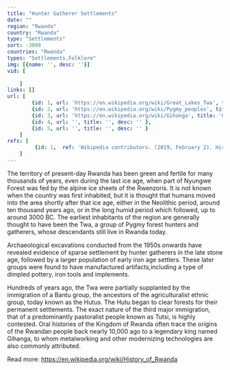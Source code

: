 ```yaml
---
title: "Hunter Gatherer Settlements"
date: ""
region: "Rwanda"
country: "Rwanda" 
type: "Settlements"
sort: -3000
countries: "Rwanda"
types: "Settlements,Folklore"
img: [{name: '', desc: ''}]
vid: [
        
    ]
links: []
url: [
        {id: 1, url: 'https://en.wikipedia.org/wiki/Great_Lakes_Twa', title: 'Great Lakes Twa', desc: 'The Great Lakes Twa, also known as Batwa, Abatwa or Ge-Sera, are a pygmy people who are generally assumed to be the oldest surviving population of the Great Lakes region of central Africa, though currently they live as a Bantu caste. Traditionally, the Twa have been semi-nomadic hunter-gatherers of the mountain forests living in association with agricultural villages, much as other pygmy peoples do.' },
        {id: 2, url: 'https://en.wikipedia.org/wiki/Pygmy_peoples', title: 'Pygmy peoples', desc: 'In anthropology, pygmy peoples are ethnic groups whose average height is unusually short. The term pygmyism is used to describe the phenotype of endemic short stature (as opposed to disproportionate dwarfism occurring in isolated cases in a population) for populations in which adult men are on average less than 150 cm (4 ft 11 in) tall. The term is primarily associated with the African Pygmies, the hunter-gatherers of the Congo basin (comprising the Bambenga, Bambuti and Batwa). African pygmy populations are genetically diverse and extremely divergent from all other human populations, suggesting they have an ancient indigenous lineage. Their uniparental markers represent the second-most ancient divergence right after those typically found in Khoisan peoples.' },
        {id: 3, url: 'https://en.wikipedia.org/wiki/Gihanga', title: 'Gihanga', desc: 'Gihanga ("Creator", "Founder") is a Rwandan cultural hero described in oral histories as an ancient Tutsi king popularly credited with establishing the ancient Kingdom of Rwanda. Oral legends relate that Gihanga introduced foundational elements of the African Great Lakes civilization, including fire, cattle, metalworking, hunting, woodworking and pottery.' },
        {id: 4, url: '', title: '', desc: '' },
        {id: 5, url: '', title: '', desc: '' }
    ]
refs: [
         {id: 1,  ref: 'Wikipedia contributors. (2019, February 2). History of Rwanda. In Wikipedia, The Free Encyclopedia. Retrieved 21:43, February 3, 2019, from ', url: 'https://en.wikipedia.org/w/index.php?title=History_of_Rwanda&oldid=881385632'}
    ]
---
```

The territory of present-day Rwanda has been green and fertile for many thousands of years, even during the last ice age, when part of Nyungwe Forest was fed by the alpine ice sheets of the Rwenzoris. It is not known when the country was first inhabited, but it is thought that humans moved into the area shortly after that ice age, either in the Neolithic period, around ten thousand years ago, or in the long humid period which followed, up to around 3000 BC. The earliest inhabitants of the region are generally thought to have been the Twa, a group of Pygmy forest hunters and gatherers, whose descendants still live in Rwanda today.

Archaeological excavations conducted from the 1950s onwards have revealed evidence of sparse settlement by hunter gatherers in the late stone age, followed by a larger population of early iron age settlers. These later groups were found to have manufactured artifacts,including a type of dimpled pottery, iron tools and implements.

Hundreds of years ago, the Twa were partially supplanted by the immigration of a Bantu group, the ancestors of the agriculturalist ethnic group, today known as the Hutus. The Hutu began to clear forests for their permanent settlements. The exact nature of the third major immigration, that of a predominantly pastoralist people known as Tutsi, is highly contested. Oral histories of the Kingdom of Rwanda often trace the origins of the Rwandan people back nearly 10,000 ago to a legendary king named Gihanga, to whom metalworking and other modernizing technologies are also commonly attributed.

Read more:
https://en.wikipedia.org/wiki/History_of_Rwanda
